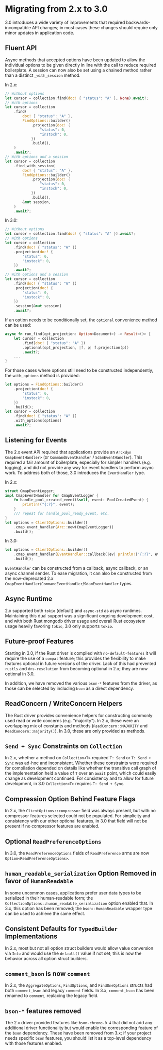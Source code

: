 # Migrating from 2.x to 3.0
3.0 introduces a wide variety of improvements that required backwards-incompatible API changes; in most cases these changes should require only minor updates in application code.

## Fluent API
Async methods that accepted options have been updated to allow the individual options to be given directly in line with the call to reduce required boilerplate.  A session can now also be set using a chained method rather than a distinct `_with_session` method.

In 2.x:
```rust
// Without options
let cursor = collection.find(doc! { "status": "A" }, None).await?;
// With options
let cursor = collection
    .find(
        doc! { "status": "A" },
        FindOptions::builder()
            .projection(doc! {
                "status": 0,
                "instock": 0,
            })
            .build(),
    )
    .await?;
// With options and a session
let cursor = collection
    .find_with_session(
        doc! { "status": "A" },
        FindOptions::builder()
            .projection(doc! {
                "status": 0,
                "instock": 0,
            })
            .build(),
        &mut session,
    )
    .await?;
```

In 3.0:
```rust
// Without options
let cursor = collection.find(doc! { "status": "A" }).await?;
// With options
let cursor = collection
    .find(doc! { "status": "A" })
    .projection(doc! {
        "status": 0,
        "instock": 0,
    })
    .await?;
// With options and a session
let cursor = collection
    .find(doc! { "status": "A" })
    .projection(doc! {
        "status": 0,
        "instock": 0,
    })
    .session(&mut session)
    .await?;
```

If an option needs to be conditionally set, the `optional` convenience method can be used:
```rust
async fn run_find(opt_projection: Option<Document>) -> Result<()> {
    let cursor = collection
        .find(doc! { "status": "A" })
        .optional(opt_projection, |f, p| f.projection(p))
        .await?;
    ...
}
```

For those cases where options still need to be constructed independently, the `with_options` method is provided:
```rust
let options = FindOptions::builder()
    .projection(doc! {
        "status": 0,
        "instock": 0,
    })
    .build();
let cursor = collection
    .find(doc! { "status": "A" })
    .with_options(options)
    .await?;
```

## Listening for Events
The 2.x event API required that applications provide an `Arc<dyn CmapEventHandler>` (or `CommandEventHandler` / `SdamEventHandler`).  This required a fair amount of boilerplate, especially for simpler handlers (e.g. logging), and did not provide any way for event handlers to perform async work.  To address both of those, 3.0 introduces the `EventHandler` type.

In 2.x:
```rust
struct CmapEventLogger;
impl CmapEventHandler for CmapEventLogger {
    fn handle_pool_created_event(&self, event: PoolCreatedEvent) {
        println!("{:?}", event);
    }
    /// repeat for handle_pool_ready_event, etc.
}
let options = ClientOptions::builder()
    .cmap_event_handler(Arc::new(CmapEventLogger))
    .build();
```

In 3.0:
```rust
let options = ClientOptions::builder()
    .cmap_event_handler(EventHandler::callback(|ev| println!("{:?}", ev)))
    .build();
```

`EventHandler` can be constructed from a callback, async callback, or an async channel sender.  To ease migration, it can also be constructed from the now-deprecated 2.x `CmapEventHandler`/`CommandEventHandler`/`SdamEventHandler` types.

## Async Runtime
2.x supported both `tokio` (default) and `async-std` as async runtimes.  Maintaining this dual support was a significant ongoing development cost, and with both Rust mongodb driver usage and overall Rust ecosystem usage heavily favoring `tokio`, 3.0 only supports `tokio`.

## Future-proof Features
Starting in 3.0, if the Rust driver is compiled with `no-default-features` it will require the use of a `compat` feature; this provides the flexibility to make features optional in future versions of the driver.  Lack of this had prevented `rustls` and `dns-resolution` from becoming optional in 2.x; they are now optional in 3.0.

In addition, we have removed the various `bson-*` features from the driver, as those can be selected by including `bson` as a direct dependency.

## ReadConcern / WriteConcern Helpers
The Rust driver provides convenience helpers for constructing commonly used read or write concerns (e.g. "majority").  In 2.x, these were an overlapping mix of constants and methods (`ReadConcern::MAJORITY` and `ReadConcern::majority()`).  In 3.0, these are only provided as methods.

## `Send + Sync` Constraints on `Collection`
In 2.x, whether a method on `Collection<T>` required `T: Send` or `T: Send + Sync` was ad-hoc and inconsistent.  Whether these constraints were required for compilation depended on details like whether the transitive call graph of the implementation held a value of `T` over an `await` point, which could easily change as development continued.  For consistency and to allow for future development, in 3.0 `Collection<T>` requires `T: Send + Sync`.

## Compression Option Behind Feature Flags
In 2.x, the `ClientOptions::compressor` field was always present, but with no compressor features selected could not be populated.  For simplicity and consistency with our other optional features, in 3.0 that field will not be present if no compressor features are enabled.

## Optional `ReadPreferenceOptions`
In 3.0, the `ReadPreferenceOptions` fields of `ReadPreference` arms are now `Option<ReadPreferenceOptions>`.

## `human_readable_serialization` Option Removed in favor of `HumanReadable`
In some uncommon cases, applications prefer user data types to be serialized in their human-readable form; the `CollectionOptions::human_readable_serialization` option enabled that.  In 3.x, this option has been removed; the `bson::HumanReadable` wrapper type can be used to achieve the same effect.

## Consistent Defaults for `TypedBuilder` Implementations
In 2.x, most but not all option struct builders would allow value conversion via `Into` and would use the `default()` value if not set;  this is now the behavior across all option struct builders.

## `comment_bson` is now `comment`
In 2.x, the `AggregateOptions`, `FindOptions`, and `FindOneOptions` structs had both `comment_bson` and legacy `comment` fields.  In 3.x, `comment_bson` has been renamed to `comment`, replacing the legacy field.

## `bson-*` features removed
The 2.x driver provided features like `bson-chrono-0_4` that did not add any additional driver functionality but would enable the corresponding feature of the `bson` dependency.  These have been removed from 3.x; if your project needs specific `bson` features, you should list it as a top-level dependency with those features enabled.